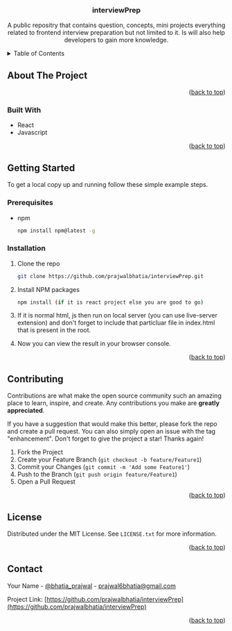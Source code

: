 <!-- PROJECT LOGO -->
<br />
<div align="center">

<h3 align="center">interviewPrep</h3>

  <p align="center">
    A public repositry that contains question, concepts, mini projects everything related to frontend interview preparation but not limited to it. Is will    also help developers to gain more knowledge. 
    <br />
  </p>
</div>



<!-- TABLE OF CONTENTS -->
<details>
  <summary>Table of Contents</summary>
  <ol>
    <li>
      <a href="#about-the-project">About The Project</a>
      <ul>
        <li><a href="#built-with">Built With</a></li>
      </ul>
    </li>
    <li>
      <a href="#getting-started">Getting Started</a>
      <ul>
        <li><a href="#prerequisites">Prerequisites</a></li>
        <li><a href="#installation">Installation</a></li>
      </ul>
    </li>
    <li><a href="#contributing">Contributing</a></li>
    <li><a href="#contact">Contact</a></li>
  </ol>
</details>



<!-- ABOUT THE PROJECT -->
## About The Project

<p align="right">(<a href="#readme-top">back to top</a>)</p>



### Built With

* React
* Javascript

<p align="right">(<a href="#readme-top">back to top</a>)</p>



<!-- GETTING STARTED -->
## Getting Started

To get a local copy up and running follow these simple example steps.

### Prerequisites

* npm
  ```sh
  npm install npm@latest -g
  ```

### Installation

1. Clone the repo
   ```sh
   git clone https://github.com/prajwalbhatia/interviewPrep.git
   ```
2. Install NPM packages
   ```sh
   npm install (if it is react project else you are good to go)
   ```
3. If it is normal html, js then run on local server (you can use live-server extension) and don't forget to include that particluar file in index.html
that is present in the root.

4. Now you can view the result in your browser console.

<p align="right">(<a href="#readme-top">back to top</a>)</p>


<!-- CONTRIBUTING -->
## Contributing

Contributions are what make the open source community such an amazing place to learn, inspire, and create. Any contributions you make are **greatly appreciated**.

If you have a suggestion that would make this better, please fork the repo and create a pull request. You can also simply open an issue with the tag "enhancement".
Don't forget to give the project a star! Thanks again!

1. Fork the Project
2. Create your Feature Branch (`git checkout -b feature/Feature1`)
3. Commit your Changes (`git commit -m 'Add some Feature1'`)
4. Push to the Branch (`git push origin feature/Feature1`)
5. Open a Pull Request

<p align="right">(<a href="#readme-top">back to top</a>)</p>



<!-- LICENSE -->
## License

Distributed under the MIT License. See `LICENSE.txt` for more information.

<p align="right">(<a href="#readme-top">back to top</a>)</p>



<!-- CONTACT -->
## Contact

Your Name - [@bhatia_prajwal](https://twitter.com/bhatia_prajwal) - prajwal6bhatia@gmail.com

Project Link: [https://github.com/prajwalbhatia/interviewPrep](https://github.com/prajwalbhatia/interviewPrep)

<p align="right">(<a href="#readme-top">back to top</a>)</p>



<!-- MARKDOWN LINKS & IMAGES -->
<!-- https://www.markdownguide.org/basic-syntax/#reference-style-links -->
[contributors-shield]: https://img.shields.io/github/contributors/prajwalbhatia/interviewPrep.svg?style=for-the-badge
[contributors-url]: https://github.com/prajwalbhatia/interviewPrep/graphs/contributors
[forks-shield]: https://img.shields.io/github/forks/prajwalbhatia/interviewPrep.svg?style=for-the-badge
[forks-url]: https://github.com/prajwalbhatia/interviewPrep/network/members
[stars-shield]: https://img.shields.io/github/stars/prajwalbhatia/interviewPrep.svg?style=for-the-badge
[stars-url]: https://github.com/prajwalbhatia/interviewPrep/stargazers
[issues-shield]: https://img.shields.io/github/issues/prajwalbhatia/interviewPrep.svg?style=for-the-badge
[issues-url]: https://github.com/prajwalbhatia/interviewPrep/issues
[linkedin-shield]: https://img.shields.io/badge/-LinkedIn-black.svg?style=for-the-badge&logo=linkedin&colorB=555
[linkedin-url]: https://linkedin.com/in/prajwalbhatia

